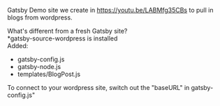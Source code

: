 Gatsby Demo site we create in https://youtu.be/LABMfg35CBs to pull in blogs from wordpress.

What's different from a fresh Gatsby site? 
<br />*gatsby-source-wordpress is installed
<br />Added:
- gatsby-config.js
- gatsby-node.js
- templates/BlogPost.js

To connect to your wordpress site, switch out the "baseURL" in gatsby-config.js"
